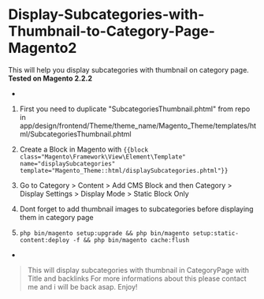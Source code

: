 # Display-Subcategories-with-Thumbnail-to-Category-Page-Magento2
This will help you display subcategories with thumbnail on category page. **Tested on Magento 2.2.2**

-

1. First you need to duplicate "SubcategoriesThumbnail.phtml" from repo in app/design/frontend/Theme/theme_name/Magento_Theme/templates/html/SubcategoriesThumbnail.phtml

2. Create a Block in Magento with 
`{{block class="Magento\Framework\View\Element\Template" name="displaySubcategories" template="Magento_Theme::html/displaySubcategories.phtml"}}`

3. Go to Category > Content > Add CMS Block and then Category > Display Settings > Display Mode > Static Block Only

4. Dont forget to add thumbnail images to subcategories before displaying them in category page

5. `php bin/magento setup:upgrade && php bin/magento setup:static-content:deploy -f && php bin/magento cache:flush`

-

> This will display subcategories with thumbnail in CategoryPage with Title and backlinks
> For more informations about this please contact me and i will be back asap. Enjoy!
   
